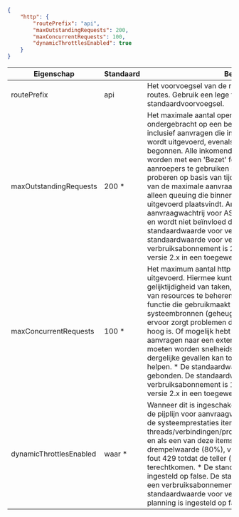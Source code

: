 ```json
{
    "http": {
        "routePrefix": "api",
        "maxOutstandingRequests": 200,
        "maxConcurrentRequests": 100,
        "dynamicThrottlesEnabled": true
    }
}
```

|Eigenschap  |Standaard | Beschrijving |
|---------|---------|---------| 
|routePrefix|api|Het voorvoegsel van de route die van toepassing op alle routes. Gebruik een lege tekenreeks te verwijderen van het standaardvoorvoegsel. |
|maxOutstandingRequests|200 *|Het maximale aantal openstaande aanvragen die zijn ondergebracht op een bepaald moment. Deze limiet is inclusief aanvragen die in de wachtrij staan, maar niet wordt uitgevoerd, evenals in voortgang uitvoeringen zijn begonnen. Alle inkomende aanvragen via deze limiet worden met een 'Bezet' fout 429 geweigerd. Die kunt aanroepers te gebruiken strategieën voor opnieuw proberen op basis van tijd en ook helpt u bij het bepalen van de maximale aanvraag latenties. Hiermee bepaalt u alleen queuing die binnen het pad van script host worden uitgevoerd plaatsvindt. Andere wachtrijen, zoals de aanvraagwachtrij voor ASP.NET is nog steeds van kracht en wordt niet beïnvloed door deze instelling. * De standaardwaarde voor versie 1.x is niet-gebonden. De standaardwaarde voor versie 2.x in een verbruiksabonnement is 200. De standaardwaarde voor versie 2.x in een toegewezen planning is niet-gebonden.|
|maxConcurrentRequests|100 *|Het maximum aantal http-functies die parallel worden uitgevoerd. Hiermee kunt u besturingselement gelijktijdigheid van taken, die kan helpen met het gebruik van resources te beheren. Bijvoorbeeld, kan er een http-functie die gebruikmaakt van een groot aantal systeembronnen (geheugen/cpu/sockets), zodat het ervoor zorgt problemen dat wanneer gelijktijdigheid te hoog is. Of mogelijk hebt u een functie waarmee uitgaande aanvragen naar een externe service en deze aanroepen moeten worden snelheidsbeperking van toepassing. In dergelijke gevallen kan toepassen van een vertraging hier helpen. * De standaardwaarde voor versie 1.x is niet-gebonden. De standaardwaarde voor versie 2.x in een verbruiksabonnement is 100. De standaardwaarde voor versie 2.x in een toegewezen planning is niet-gebonden.|
|dynamicThrottlesEnabled|waar *|Wanneer dit is ingeschakeld, worden deze instelling wordt de pijplijn voor aanvraagverwerking periodiek controleren de systeemprestaties items zoals threads/verbindingen/processen/cpu/geheugen/enzovoort en als een van deze items zijn over een ingebouwde hoge drempelwaarde (80%), vraagt geweigerd met een 'Bezet' fout 429 totdat de teller (s) terug naar de normale niveaus terechtkomen. * De standaardwaarde voor versie 1.x is ingesteld op false. De standaardwaarde voor versie 2.x in een verbruiksabonnement is ingesteld op true. De standaardwaarde voor versie 2.x in een toegewezen planning is ingesteld op false.|
